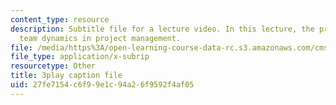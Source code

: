 ```yaml
---
content_type: resource
description: Subtitle file for a lecture video. In this lecture, the professors discuss
  team dynamics in project management.
file: /media/https%3A/open-learning-course-data-rc.s3.amazonaws.com/cms-611j-creating-video-games-fall-2014/27fe7154c6f99e1c94a26f9592f4af05_Av9sFr_NsBU.srt
file_type: application/x-subrip
resourcetype: Other
title: 3play caption file
uid: 27fe7154-c6f9-9e1c-94a2-6f9592f4af05
---
```

